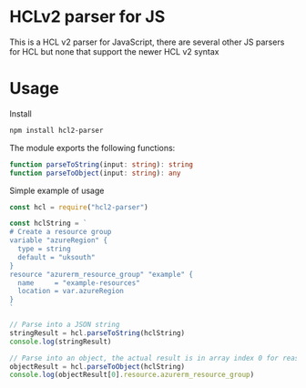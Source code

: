 # HCLv2 parser for JS

This is a HCL v2 parser for JavaScript, there are several other JS parsers for HCL but none that support the newer HCL v2 syntax

# Usage

Install

```bash
npm install hcl2-parser
```

The module exports the following functions:

```ts
function parseToString(input: string): string
function parseToObject(input: string): any
```

Simple example of usage

```js
const hcl = require("hcl2-parser")

const hclString = `
# Create a resource group
variable "azureRegion" {
  type = string
  default = "uksouth"
}
resource "azurerm_resource_group" "example" {
  name     = "example-resources"
  location = var.azureRegion
}
`

// Parse into a JSON string
stringResult = hcl.parseToString(hclString)
console.log(stringResult)

// Parse into an object, the actual result is in array index 0 for reasons I don't understand
objectResult = hcl.parseToObject(hclString)
console.log(objectResult[0].resource.azurerm_resource_group)
```
